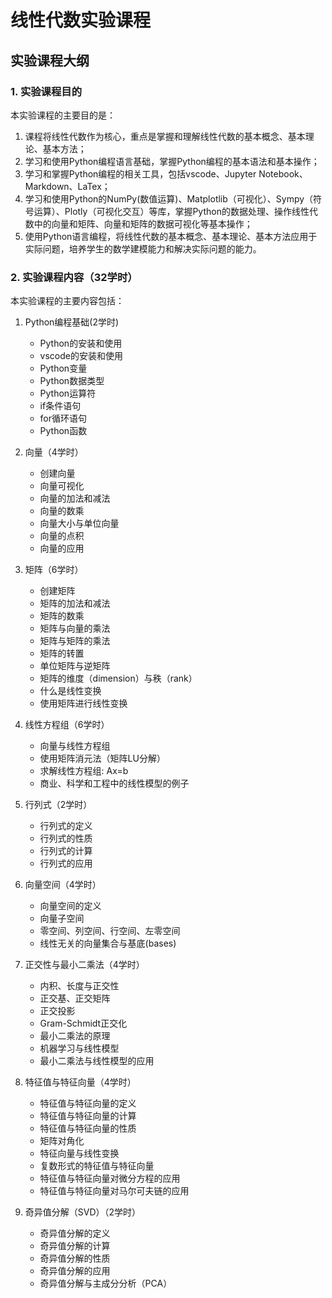 # 线性代数实验课程

## 实验课程大纲

### 1. 实验课程目的

本实验课程的主要目的是：

1. 课程将线性代数作为核心，重点是掌握和理解线性代数的基本概念、基本理论、基本方法；
2. 学习和使用Python编程语言基础，掌握Python编程的基本语法和基本操作；
3. 学习和掌握Python编程的相关工具，包括vscode、Jupyter Notebook、Markdown、LaTex；
4. 学习和使用Python的NumPy(数值运算)、Matplotlib（可视化）、Sympy（符号运算）、Plotly（可视化交互）等库，掌握Python的数据处理、操作线性代数中的向量和矩阵、向量和矩阵的数据可视化等基本操作；
5. 使用Python语言编程，将线性代数的基本概念、基本理论、基本方法应用于实际问题，培养学生的数学建模能力和解决实际问题的能力。

### 2. 实验课程内容（32学时）

本实验课程的主要内容包括：

1. Python编程基础(2学时)
   - Python的安装和使用
   - vscode的安装和使用
   - Python变量
   - Python数据类型
   - Python运算符
   - if条件语句
   - for循环语句
   - Python函数

2. 向量（4学时）
   - 创建向量
   - 向量可视化
   - 向量的加法和减法
   - 向量的数乘
   - 向量大小与单位向量
   - 向量的点积
   - 向量的应用

3. 矩阵（6学时）
   - 创建矩阵
   - 矩阵的加法和减法
   - 矩阵的数乘
   - 矩阵与向量的乘法
   - 矩阵与矩阵的乘法
   - 矩阵的转置
   - 单位矩阵与逆矩阵
   - 矩阵的维度（dimension）与秩（rank）
   - 什么是线性变换
   - 使用矩阵进行线性变换

4. 线性方程组（6学时）
    - 向量与线性方程组
    - 使用矩阵消元法（矩阵LU分解）
    - 求解线性方程组: Ax=b
    - 商业、科学和工程中的线性模型的例子

5. 行列式（2学时）
    - 行列式的定义
    - 行列式的性质
    - 行列式的计算
    - 行列式的应用

6. 向量空间（4学时）
   - 向量空间的定义
   - 向量子空间
   - 零空间、列空间、行空间、左零空间
   - 线性无关的向量集合与基底(bases)

7. 正交性与最小二乘法（4学时）
   - 内积、长度与正交性
   - 正交基、正交矩阵
   - 正交投影
   - Gram-Schmidt正交化
   - 最小二乘法的原理
   - 机器学习与线性模型
   - 最小二乘法与线性模型的应用

8. 特征值与特征向量（4学时）
   - 特征值与特征向量的定义
   - 特征值与特征向量的计算
   - 特征值与特征向量的性质
   - 矩阵对角化
   - 特征向量与线性变换
   - 复数形式的特征值与特征向量
   - 特征值与特征向量对微分方程的应用
   - 特征值与特征向量对马尔可夫链的应用

9. 奇异值分解（SVD）（2学时）
   - 奇异值分解的定义
   - 奇异值分解的计算
   - 奇异值分解的性质
   - 奇异值分解的应用
   - 奇异值分解与主成分分析（PCA）
